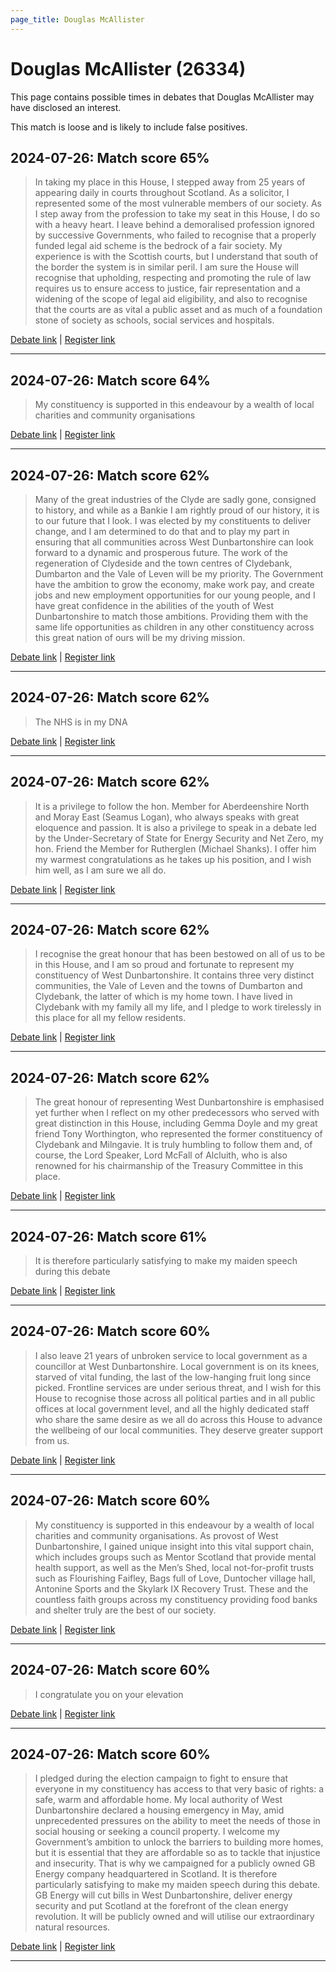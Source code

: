 ```yaml
---
page_title: Douglas McAllister
---
```


# Douglas McAllister  (26334)

This page contains possible times in debates that Douglas McAllister may have disclosed an interest.

This match is loose and is likely to include false positives. 



## 2024-07-26: Match score 65%

>In taking my place in this House, I stepped away from 25 years of appearing daily in courts throughout Scotland. As a solicitor, I represented some of the most vulnerable members of our society. As I step away from the profession to take my seat in this House, I do so with a heavy heart. I leave behind a demoralised profession ignored by successive Governments, who failed to recognise that a  properly funded legal aid scheme is the bedrock of a fair society. My experience is with the Scottish courts, but I understand that south of the border the system is in similar peril. I am sure the House will recognise that upholding, respecting and promoting the rule of law requires us to ensure access to justice, fair representation and a widening of the scope of legal aid eligibility, and also to recognise that the courts are as vital a public asset and as much of a foundation stone of society as schools, social services and hospitals.

[Debate link](https://www.theyworkforyou.com/debates/?id=2024-07-26d.992.1) | [Register link](https://www.theyworkforyou.com/mp/26334/register)


---



## 2024-07-26: Match score 64%

>My constituency is supported in this endeavour by a wealth of local charities and community organisations

[Debate link](https://www.theyworkforyou.com/debates/?id=2024-07-26d.992.1) | [Register link](https://www.theyworkforyou.com/mp/26334/register)


---



## 2024-07-26: Match score 62%

>Many of the great industries of the Clyde are sadly gone, consigned to history, and while as a Bankie I am rightly proud of our history, it is to our future that I look. I was elected by my constituents to deliver change, and I am determined to do that and to play my part in ensuring that all communities across West Dunbartonshire can look forward to a dynamic and prosperous future. The work of the regeneration of Clydeside and the town centres of Clydebank, Dumbarton and the Vale of Leven will be my priority. The Government have the ambition to grow the economy, make work pay, and create jobs and new employment opportunities for our young people, and I have great confidence in the abilities of the youth of West Dunbartonshire to match those ambitions. Providing them with the same life opportunities as children in any other constituency across this great nation of ours will be my driving mission.

[Debate link](https://www.theyworkforyou.com/debates/?id=2024-07-26d.992.1) | [Register link](https://www.theyworkforyou.com/mp/26334/register)


---



## 2024-07-26: Match score 62%

>The NHS is in my DNA

[Debate link](https://www.theyworkforyou.com/debates/?id=2024-07-26d.992.1) | [Register link](https://www.theyworkforyou.com/mp/26334/register)


---



## 2024-07-26: Match score 62%

>It is a privilege to follow the hon. Member for Aberdeenshire North and Moray East (Seamus Logan), who always speaks with great eloquence and passion. It is also a privilege to speak in a debate led by the Under-Secretary of State for Energy Security and Net Zero, my hon. Friend the Member for Rutherglen (Michael Shanks). I offer him my warmest congratulations as he takes up his position, and I wish him well, as I am sure we all do.

[Debate link](https://www.theyworkforyou.com/debates/?id=2024-07-26d.992.1) | [Register link](https://www.theyworkforyou.com/mp/26334/register)


---



## 2024-07-26: Match score 62%

>I recognise the great honour that has been bestowed on all of us to be in this House, and I am so proud and fortunate to represent my constituency of West Dunbartonshire. It contains three very distinct communities, the Vale of Leven and the towns of Dumbarton and Clydebank, the latter of which is my home town. I have lived in Clydebank with my family all my life, and I pledge to work tirelessly in this place for all my fellow residents.

[Debate link](https://www.theyworkforyou.com/debates/?id=2024-07-26d.992.1) | [Register link](https://www.theyworkforyou.com/mp/26334/register)


---



## 2024-07-26: Match score 62%

>The great honour of representing West Dunbartonshire is emphasised yet further when I reflect on my other predecessors who served with great distinction in this House, including Gemma Doyle and my great friend Tony Worthington, who represented the former constituency of Clydebank and Milngavie. It is truly humbling to follow them and, of course, the Lord Speaker, Lord McFall of Alcluith, who is also renowned for his chairmanship of the Treasury Committee in this place.

[Debate link](https://www.theyworkforyou.com/debates/?id=2024-07-26d.992.1) | [Register link](https://www.theyworkforyou.com/mp/26334/register)


---



## 2024-07-26: Match score 61%

>It is therefore particularly satisfying to make my maiden speech during this debate

[Debate link](https://www.theyworkforyou.com/debates/?id=2024-07-26d.992.1) | [Register link](https://www.theyworkforyou.com/mp/26334/register)


---



## 2024-07-26: Match score 60%

>I also leave 21 years of unbroken service to local government as a councillor at West Dunbartonshire. Local government is on its knees, starved of vital funding, the last of the low-hanging fruit long since picked. Frontline services are under serious threat, and I wish for this House to recognise those across all political parties and in all public offices at local government level, and all the highly dedicated staff who share the same desire as we all do across this House to advance the wellbeing of our local communities. They deserve greater support from us.

[Debate link](https://www.theyworkforyou.com/debates/?id=2024-07-26d.992.1) | [Register link](https://www.theyworkforyou.com/mp/26334/register)


---



## 2024-07-26: Match score 60%

>My constituency is supported in this endeavour by a wealth of local charities and community organisations. As provost of West Dunbartonshire, I gained unique insight into this vital support chain, which includes groups such as Mentor Scotland that provide mental health support, as well as the Men’s Shed, local not-for-profit trusts such as Flourishing Faifley, Bags full of Love, Duntocher village hall, Antonine Sports and the Skylark IX Recovery Trust. These and the countless faith groups across my constituency providing food banks and shelter truly are the best of our society.

[Debate link](https://www.theyworkforyou.com/debates/?id=2024-07-26d.992.1) | [Register link](https://www.theyworkforyou.com/mp/26334/register)


---



## 2024-07-26: Match score 60%

>I congratulate you on your elevation

[Debate link](https://www.theyworkforyou.com/debates/?id=2024-07-26d.992.1) | [Register link](https://www.theyworkforyou.com/mp/26334/register)


---



## 2024-07-26: Match score 60%

>I pledged during the election campaign to fight to ensure that everyone in my constituency has access to that very basic of rights: a safe, warm and affordable home. My local authority of West Dunbartonshire declared a housing emergency in May, amid unprecedented pressures on the ability to meet the needs of those in social housing or seeking a council property. I welcome my Government’s ambition to unlock the barriers to building more homes, but it is essential that they are affordable so as to tackle that injustice and insecurity. That is why we campaigned for a publicly owned GB Energy company headquartered in Scotland. It is therefore particularly satisfying to make my maiden speech during this debate. GB Energy will cut bills in West Dunbartonshire, deliver energy security and put Scotland at the forefront of the clean energy revolution. It will be publicly owned and will utilise our extraordinary natural resources.

[Debate link](https://www.theyworkforyou.com/debates/?id=2024-07-26d.992.1) | [Register link](https://www.theyworkforyou.com/mp/26334/register)


---

